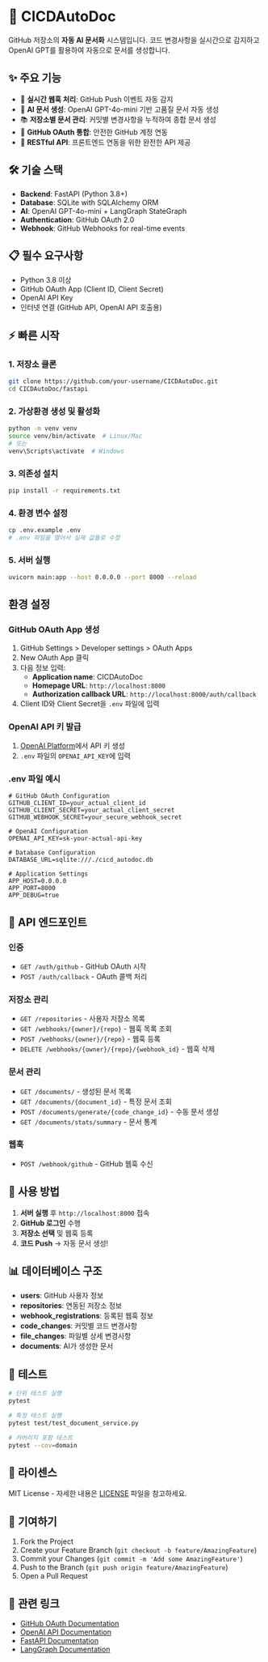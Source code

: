 # 🚀 CICDAutoDoc

GitHub 저장소의 **자동 AI 문서화** 시스템입니다. 코드 변경사항을 실시간으로 감지하고 OpenAI GPT를 활용하여 자동으로 문서를 생성합니다.

## ✨ 주요 기능

- 🔄 **실시간 웹훅 처리**: GitHub Push 이벤트 자동 감지
- 🤖 **AI 문서 생성**: OpenAI GPT-4o-mini 기반 고품질 문서 자동 생성
- 📚 **저장소별 문서 관리**: 커밋별 변경사항을 누적하여 종합 문서 생성
- 🔐 **GitHub OAuth 통합**: 안전한 GitHub 계정 연동
- 📡 **RESTful API**: 프론트엔드 연동을 위한 완전한 API 제공

## 🛠️ 기술 스택

- **Backend**: FastAPI (Python 3.8+)
- **Database**: SQLite with SQLAlchemy ORM
- **AI**: OpenAI GPT-4o-mini + LangGraph StateGraph
- **Authentication**: GitHub OAuth 2.0
- **Webhook**: GitHub Webhooks for real-time events

## 📋 필수 요구사항

- Python 3.8 이상
- GitHub OAuth App (Client ID, Client Secret)
- OpenAI API Key
- 인터넷 연결 (GitHub API, OpenAI API 호출용)

## ⚡ 빠른 시작

### 1. 저장소 클론

```bash
git clone https://github.com/your-username/CICDAutoDoc.git
cd CICDAutoDoc/fastapi
```

### 2. 가상환경 생성 및 활성화

```bash
python -m venv venv
source venv/bin/activate  # Linux/Mac
# 또는
venv\Scripts\activate  # Windows
```

### 3. 의존성 설치

```bash
pip install -r requirements.txt
```

### 4. 환경 변수 설정

```bash
cp .env.example .env
# .env 파일을 열어서 실제 값들로 수정
```

### 5. 서버 실행

```bash
uvicorn main:app --host 0.0.0.0 --port 8000 --reload
```

## 환경 설정

### GitHub OAuth App 생성

1. GitHub Settings > Developer settings > OAuth Apps
2. New OAuth App 클릭
3. 다음 정보 입력:
   - **Application name**: CICDAutoDoc
   - **Homepage URL**: `http://localhost:8000`
   - **Authorization callback URL**: `http://localhost:8000/auth/callback`
4. Client ID와 Client Secret을 `.env` 파일에 입력

### OpenAI API 키 발급

1. [OpenAI Platform](https://platform.openai.com/api-keys)에서 API 키 생성
2. `.env` 파일의 `OPENAI_API_KEY`에 입력

### .env 파일 예시

```env
# GitHub OAuth Configuration
GITHUB_CLIENT_ID=your_actual_client_id
GITHUB_CLIENT_SECRET=your_actual_client_secret
GITHUB_WEBHOOK_SECRET=your_secure_webhook_secret

# OpenAI Configuration
OPENAI_API_KEY=sk-your-actual-api-key

# Database Configuration
DATABASE_URL=sqlite:///./cicd_autodoc.db

# Application Settings
APP_HOST=0.0.0.0
APP_PORT=8000
APP_DEBUG=true
```

## 📡 API 엔드포인트

### 인증

- `GET /auth/github` - GitHub OAuth 시작
- `POST /auth/callback` - OAuth 콜백 처리

### 저장소 관리

- `GET /repositories` - 사용자 저장소 목록
- `GET /webhooks/{owner}/{repo}` - 웹훅 목록 조회
- `POST /webhooks/{owner}/{repo}` - 웹훅 등록
- `DELETE /webhooks/{owner}/{repo}/{webhook_id}` - 웹훅 삭제

### 문서 관리

- `GET /documents/` - 생성된 문서 목록
- `GET /documents/{document_id}` - 특정 문서 조회
- `POST /documents/generate/{code_change_id}` - 수동 문서 생성
- `GET /documents/stats/summary` - 문서 통계

### 웹훅

- `POST /webhook/github` - GitHub 웹훅 수신

## 🚀 사용 방법

1. **서버 실행** 후 `http://localhost:8000` 접속
2. **GitHub 로그인** 수행
3. **저장소 선택** 및 웹훅 등록
4. **코드 Push** → 자동 문서 생성!

## 📊 데이터베이스 구조

- **users**: GitHub 사용자 정보
- **repositories**: 연동된 저장소 정보
- **webhook_registrations**: 등록된 웹훅 정보
- **code_changes**: 커밋별 코드 변경사항
- **file_changes**: 파일별 상세 변경사항
- **documents**: AI가 생성한 문서

## 🧪 테스트

```bash
# 단위 테스트 실행
pytest

# 특정 테스트 실행
pytest test/test_document_service.py

# 커버리지 포함 테스트
pytest --cov=domain
```

## 📝 라이센스

MIT License - 자세한 내용은 [LICENSE](LICENSE) 파일을 참고하세요.

## 🤝 기여하기

1. Fork the Project
2. Create your Feature Branch (`git checkout -b feature/AmazingFeature`)
3. Commit your Changes (`git commit -m 'Add some AmazingFeature'`)
4. Push to the Branch (`git push origin feature/AmazingFeature`)
5. Open a Pull Request

## 🔗 관련 링크

- [GitHub OAuth Documentation](https://docs.github.com/en/developers/apps/building-oauth-apps)
- [OpenAI API Documentation](https://platform.openai.com/docs)
- [FastAPI Documentation](https://fastapi.tiangolo.com/)
- [LangGraph Documentation](https://langchain-ai.github.io/langgraph/)
